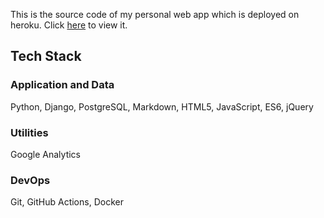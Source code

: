 This is the source code of my personal web app which is deployed on heroku. Click [here](https://fueledbyleroy.herokuapp.com) to view it.

## Tech Stack
### Application and Data
Python, Django, PostgreSQL, Markdown, HTML5, JavaScript, ES6, jQuery

### Utilities
Google Analytics

### DevOps
Git, GitHub Actions, Docker
